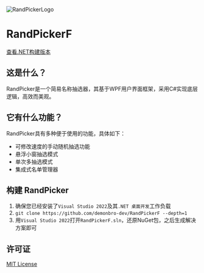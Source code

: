 ![RandPickerLogo](/RandPicker/RandPickerLogo.ico) 
# **RandPickerF**
 [查看.NET构建版本](https://github.com/demonbro-dev/RandPicker)
## 这是什么？
RandPicker是一个简易名称抽选器，其基于WPF用户界面框架，采用C#实现底层逻辑，高效而美观。

## 它有什么功能？
RandPicker具有多种便于使用的功能，具体如下：
- 可修改速度的手动随机抽选功能
- 悬浮小窗抽选模式
- 单次多抽选模式
- 集成式名单管理器

## 构建 RandPicker
1. 确保您已经安装了`Visual Studio 2022`及其`.NET 桌面开发`工作负载
2. `git clone https://github.com/demonbro-dev/RandPickerF --depth=1`
3. 用`Visual Studio 2022`打开`RandPickerF.sln`，还原NuGet包，之后生成解决方案即可

## 许可证
[MIT License](https://github.com/demonbro-dev/RandPickerF/blob/master/LICENSE.txt)

